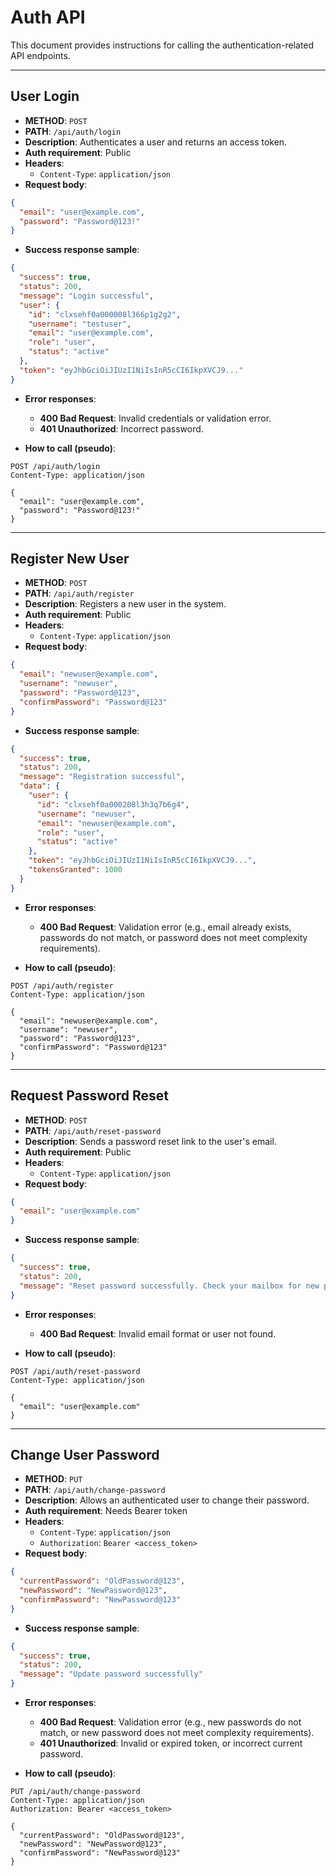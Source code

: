 # Auth API

This document provides instructions for calling the authentication-related API endpoints.

---

## User Login

- **METHOD**: `POST`
- **PATH**: `/api/auth/login`
- **Description**: Authenticates a user and returns an access token.
- **Auth requirement**: Public
- **Headers**:
  - `Content-Type`: `application/json`
- **Request body**:

```json
{
  "email": "user@example.com",
  "password": "Password@123!"
}
```

- **Success response sample**:

```json
{
  "success": true,
  "status": 200,
  "message": "Login successful",
  "user": {
    "id": "clxsehf0a000008l366p1g2g2",
    "username": "testuser",
    "email": "user@example.com",
    "role": "user",
    "status": "active"
  },
  "token": "eyJhbGciOiJIUzI1NiIsInR5cCI6IkpXVCJ9..."
}
```

- **Error responses**:

  - **400 Bad Request**: Invalid credentials or validation error.
  - **401 Unauthorized**: Incorrect password.

- **How to call (pseudo)**:

```
POST /api/auth/login
Content-Type: application/json

{
  "email": "user@example.com",
  "password": "Password@123!"
}
```

---

## Register New User

- **METHOD**: `POST`
- **PATH**: `/api/auth/register`
- **Description**: Registers a new user in the system.
- **Auth requirement**: Public
- **Headers**:
  - `Content-Type`: `application/json`
- **Request body**:

```json
{
  "email": "newuser@example.com",
  "username": "newuser",
  "password": "Password@123",
  "confirmPassword": "Password@123"
}
```

- **Success response sample**:

```json
{
  "success": true,
  "status": 200,
  "message": "Registration successful",
  "data": {
    "user": {
      "id": "clxsehf0a000208l3h3q7b6g4",
      "username": "newuser",
      "email": "newuser@example.com",
      "role": "user",
      "status": "active"
    },
    "token": "eyJhbGciOiJIUzI1NiIsInR5cCI6IkpXVCJ9...",
    "tokensGranted": 1000
  }
}
```

- **Error responses**:

  - **400 Bad Request**: Validation error (e.g., email already exists, passwords do not match, or password does not meet complexity requirements).

- **How to call (pseudo)**:

```
POST /api/auth/register
Content-Type: application/json

{
  "email": "newuser@example.com",
  "username": "newuser",
  "password": "Password@123",
  "confirmPassword": "Password@123"
}
```

---

## Request Password Reset

- **METHOD**: `POST`
- **PATH**: `/api/auth/reset-password`
- **Description**: Sends a password reset link to the user's email.
- **Auth requirement**: Public
- **Headers**:
  - `Content-Type`: `application/json`
- **Request body**:

```json
{
  "email": "user@example.com"
}
```

- **Success response sample**:

```json
{
  "success": true,
  "status": 200,
  "message": "Reset password successfully. Check your mailbox for new password"
}
```

- **Error responses**:

  - **400 Bad Request**: Invalid email format or user not found.

- **How to call (pseudo)**:

```
POST /api/auth/reset-password
Content-Type: application/json

{
  "email": "user@example.com"
}
```

---

## Change User Password

- **METHOD**: `PUT`
- **PATH**: `/api/auth/change-password`
- **Description**: Allows an authenticated user to change their password.
- **Auth requirement**: Needs Bearer token
- **Headers**:
  - `Content-Type`: `application/json`
  - `Authorization`: `Bearer <access_token>`
- **Request body**:

```json
{
  "currentPassword": "OldPassword@123",
  "newPassword": "NewPassword@123",
  "confirmPassword": "NewPassword@123"
}
```

- **Success response sample**:

```json
{
  "success": true,
  "status": 200,
  "message": "Update password successfully"
}
```

- **Error responses**:

  - **400 Bad Request**: Validation error (e.g., new passwords do not match, or new password does not meet complexity requirements).
  - **401 Unauthorized**: Invalid or expired token, or incorrect current password.

- **How to call (pseudo)**:

```
PUT /api/auth/change-password
Content-Type: application/json
Authorization: Bearer <access_token>

{
  "currentPassword": "OldPassword@123",
  "newPassword": "NewPassword@123",
  "confirmPassword": "NewPassword@123"
}
```
